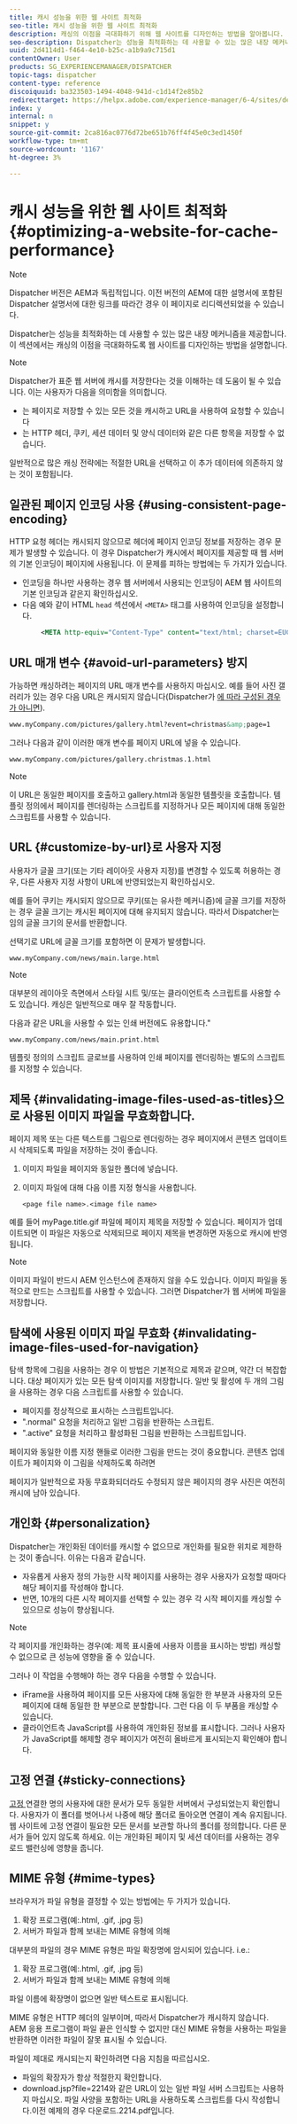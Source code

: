 ```yaml
---
title: 캐시 성능을 위한 웹 사이트 최적화
seo-title: 캐시 성능을 위한 웹 사이트 최적화
description: 캐싱의 이점을 극대화하기 위해 웹 사이트를 디자인하는 방법을 알아봅니다.
seo-description: Dispatcher는 성능을 최적화하는 데 사용할 수 있는 많은 내장 메커니즘을 제공합니다. 캐싱의 이점을 극대화하기 위해 웹 사이트를 디자인하는 방법을 알아봅니다.
uuid: 2d4114d1-f464-4e10-b25c-a1b9a9c715d1
contentOwner: User
products: SG_EXPERIENCEMANAGER/DISPATCHER
topic-tags: dispatcher
content-type: reference
discoiquuid: ba323503-1494-4048-941d-c1d14f2e85b2
redirecttarget: https://helpx.adobe.com/experience-manager/6-4/sites/deploying/using/configuring-performance.html
index: y
internal: n
snippet: y
source-git-commit: 2ca816ac0776d72be651b76ff4f45e0c3ed1450f
workflow-type: tm+mt
source-wordcount: '1167'
ht-degree: 3%

---
```



# 캐시 성능을 위한 웹 사이트 최적화 {#optimizing-a-website-for-cache-performance}

<!-- 

Comment Type: remark
Last Modified By: Silviu Raiman (raiman)
Last Modified Date: 2017-10-25T04:13:34.919-0400

<p>This is a redirect to /experience-manager/6-2/sites/deploying/using/configuring-performance.html</p>

 -->

>[!NOTE]
>
>Dispatcher 버전은 AEM과 독립적입니다. 이전 버전의 AEM에 대한 설명서에 포함된 Dispatcher 설명서에 대한 링크를 따라간 경우 이 페이지로 리디렉션되었을 수 있습니다.

Dispatcher는 성능을 최적화하는 데 사용할 수 있는 많은 내장 메커니즘을 제공합니다. 이 섹션에서는 캐싱의 이점을 극대화하도록 웹 사이트를 디자인하는 방법을 설명합니다.

>[!NOTE]
>
>Dispatcher가 표준 웹 서버에 캐시를 저장한다는 것을 이해하는 데 도움이 될 수 있습니다. 이는 사용자가 다음을 의미함을 의미합니다.
>
>* 는 페이지로 저장할 수 있는 모든 것을 캐시하고 URL을 사용하여 요청할 수 있습니다
>* 는 HTTP 헤더, 쿠키, 세션 데이터 및 양식 데이터와 같은 다른 항목을 저장할 수 없습니다.

>
>
일반적으로 많은 캐싱 전략에는 적절한 URL을 선택하고 이 추가 데이터에 의존하지 않는 것이 포함됩니다.

## 일관된 페이지 인코딩 사용 {#using-consistent-page-encoding}

HTTP 요청 헤더는 캐시되지 않으므로 헤더에 페이지 인코딩 정보를 저장하는 경우 문제가 발생할 수 있습니다. 이 경우 Dispatcher가 캐시에서 페이지를 제공할 때 웹 서버의 기본 인코딩이 페이지에 사용됩니다. 이 문제를 피하는 방법에는 두 가지가 있습니다.

* 인코딩을 하나만 사용하는 경우 웹 서버에서 사용되는 인코딩이 AEM 웹 사이트의 기본 인코딩과 같은지 확인하십시오.
* 다음 예와 같이 HTML `head` 섹션에서 `<META>` 태그를 사용하여 인코딩을 설정합니다.

```xml
        <META http-equiv="Content-Type" content="text/html; charset=EUC-JP">
```

## URL 매개 변수 {#avoid-url-parameters} 방지

가능하면 캐싱하려는 페이지의 URL 매개 변수를 사용하지 마십시오. 예를 들어 사진 갤러리가 있는 경우 다음 URL은 캐시되지 않습니다(Dispatcher가 [에 따라 구성된 경우가 아니면](dispatcher-configuration.md#main-pars_title_24)).

```xml
www.myCompany.com/pictures/gallery.html?event=christmas&amp;page=1
```

그러나 다음과 같이 이러한 매개 변수를 페이지 URL에 넣을 수 있습니다.

```xml
www.myCompany.com/pictures/gallery.christmas.1.html
```

>[!NOTE]
>
>이 URL은 동일한 페이지를 호출하고 gallery.html과 동일한 템플릿을 호출합니다. 템플릿 정의에서 페이지를 렌더링하는 스크립트를 지정하거나 모든 페이지에 대해 동일한 스크립트를 사용할 수 있습니다.

## URL {#customize-by-url}로 사용자 지정

사용자가 글꼴 크기(또는 기타 레이아웃 사용자 지정)를 변경할 수 있도록 허용하는 경우, 다른 사용자 지정 사항이 URL에 반영되었는지 확인하십시오.

예를 들어 쿠키는 캐시되지 않으므로 쿠키(또는 유사한 메커니즘)에 글꼴 크기를 저장하는 경우 글꼴 크기는 캐시된 페이지에 대해 유지되지 않습니다. 따라서 Dispatcher는 임의 글꼴 크기의 문서를 반환합니다.

선택기로 URL에 글꼴 크기를 포함하면 이 문제가 발생합니다.

```xml
www.myCompany.com/news/main.large.html
```

>[!NOTE]
>
>대부분의 레이아웃 측면에서 스타일 시트 및/또는 클라이언트측 스크립트를 사용할 수도 있습니다. 캐싱은 일반적으로 매우 잘 작동합니다.
>
>다음과 같은 URL을 사용할 수 있는 인쇄 버전에도 유용합니다.&quot;
>
>`www.myCompany.com/news/main.print.html`
>
>템플릿 정의의 스크립트 글로브를 사용하여 인쇄 페이지를 렌더링하는 별도의 스크립트를 지정할 수 있습니다.

## 제목 {#invalidating-image-files-used-as-titles}으로 사용된 이미지 파일을 무효화합니다.

페이지 제목 또는 다른 텍스트를 그림으로 렌더링하는 경우 페이지에서 콘텐츠 업데이트 시 삭제되도록 파일을 저장하는 것이 좋습니다.

1. 이미지 파일을 페이지와 동일한 폴더에 넣습니다.
1. 이미지 파일에 대해 다음 이름 지정 형식을 사용합니다.

   `<page file name>.<image file name>`

예를 들어 myPage.title.gif 파일에 페이지 제목을 저장할 수 있습니다. 페이지가 업데이트되면 이 파일은 자동으로 삭제되므로 페이지 제목을 변경하면 자동으로 캐시에 반영됩니다.

>[!NOTE]
>
>이미지 파일이 반드시 AEM 인스턴스에 존재하지 않을 수도 있습니다. 이미지 파일을 동적으로 만드는 스크립트를 사용할 수 있습니다. 그러면 Dispatcher가 웹 서버에 파일을 저장합니다.

## 탐색에 사용된 이미지 파일 무효화 {#invalidating-image-files-used-for-navigation}

탐색 항목에 그림을 사용하는 경우 이 방법은 기본적으로 제목과 같으며, 약간 더 복잡합니다. 대상 페이지가 있는 모든 탐색 이미지를 저장합니다. 일반 및 활성에 두 개의 그림을 사용하는 경우 다음 스크립트를 사용할 수 있습니다.

* 페이지를 정상적으로 표시하는 스크립트입니다.
* &quot;.normal&quot; 요청을 처리하고 일반 그림을 반환하는 스크립트.
* &quot;.active&quot; 요청을 처리하고 활성화된 그림을 반환하는 스크립트입니다.

페이지와 동일한 이름 지정 핸들로 이러한 그림을 만드는 것이 중요합니다. 콘텐츠 업데이트가 페이지와 이 그림을 삭제하도록 하려면

페이지가 일반적으로 자동 무효화되더라도 수정되지 않은 페이지의 경우 사진은 여전히 캐시에 남아 있습니다.

## 개인화 {#personalization}

Dispatcher는 개인화된 데이터를 캐시할 수 없으므로 개인화를 필요한 위치로 제한하는 것이 좋습니다. 이유는 다음과 같습니다.

* 자유롭게 사용자 정의 가능한 시작 페이지를 사용하는 경우 사용자가 요청할 때마다 해당 페이지를 작성해야 합니다.
* 반면, 10개의 다른 시작 페이지를 선택할 수 있는 경우 각 시작 페이지를 캐싱할 수 있으므로 성능이 향상됩니다.

>[!NOTE]
>
>각 페이지를 개인화하는 경우(예: 제목 표시줄에 사용자 이름을 표시하는 방법) 캐싱할 수 없으므로 큰 성능에 영향을 줄 수 있습니다.
>
>그러나 이 작업을 수행해야 하는 경우 다음을 수행할 수 있습니다.
>
>* iFrame을 사용하여 페이지를 모든 사용자에 대해 동일한 한 부분과 사용자의 모든 페이지에 대해 동일한 한 부분으로 분할합니다. 그런 다음 이 두 부품을 캐싱할 수 있습니다.
>* 클라이언트측 JavaScript를 사용하여 개인화된 정보를 표시합니다. 그러나 사용자가 JavaScript를 해제할 경우 페이지가 여전히 올바르게 표시되는지 확인해야 합니다.

>



## 고정 연결 {#sticky-connections}

[고정 ](dispatcher.md#TheBenefitsofLoadBalancing) 연결한 명의 사용자에 대한 문서가 모두 동일한 서버에서 구성되었는지 확인합니다. 사용자가 이 폴더를 벗어나서 나중에 해당 폴더로 돌아오면 연결이 계속 유지됩니다. 웹 사이트에 고정 연결이 필요한 모든 문서를 보관할 하나의 폴더를 정의합니다. 다른 문서가 들어 있지 않도록 하세요. 이는 개인화된 페이지 및 세션 데이터를 사용하는 경우 로드 밸런싱에 영향을 줍니다.

## MIME 유형 {#mime-types}

브라우저가 파일 유형을 결정할 수 있는 방법에는 두 가지가 있습니다.

1. 확장 프로그램(예:.html, .gif, .jpg 등)
1. 서버가 파일과 함께 보내는 MIME 유형에 의해

대부분의 파일의 경우 MIME 유형은 파일 확장명에 암시되어 있습니다. i.e.:

1. 확장 프로그램(예:.html, .gif, .jpg 등)
1. 서버가 파일과 함께 보내는 MIME 유형에 의해

파일 이름에 확장명이 없으면 일반 텍스트로 표시됩니다.

MIME 유형은 HTTP 헤더의 일부이며, 따라서 Dispatcher가 캐시하지 않습니다. AEM 응용 프로그램이 파일 끝은 인식할 수 없지만 대신 MIME 유형을 사용하는 파일을 반환하면 이러한 파일이 잘못 표시될 수 있습니다.

파일이 제대로 캐시되는지 확인하려면 다음 지침을 따르십시오.

* 파일의 확장자가 항상 적절한지 확인합니다.
* download.jsp?file=2214와 같은 URL이 있는 일반 파일 서버 스크립트는 사용하지 마십시오. 파일 사양을 포함하는 URL을 사용하도록 스크립트를 다시 작성합니다.이전 예제의 경우 다운로드.2214.pdf입니다.

